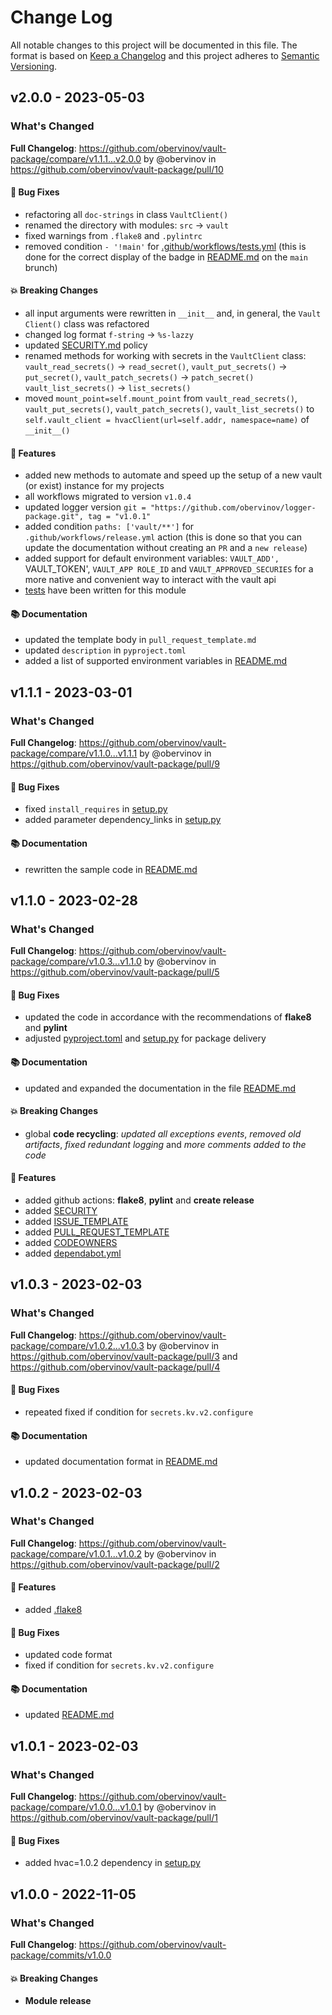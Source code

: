 # Change Log
All notable changes to this project will be documented in this file.
The format is based on [Keep a Changelog](http://keepachangelog.com/) and this project adheres to [Semantic Versioning](http://semver.org/).


## v2.0.0 - 2023-05-03
### What's Changed
**Full Changelog**: https://github.com/obervinov/vault-package/compare/v1.1.1...v2.0.0 by @obervinov in https://github.com/obervinov/vault-package/pull/10
#### 🐛 Bug Fixes
* refactoring all `doc-strings` in class `VaultClient()`
* renamed the directory with modules: `src` -> `vault`
* fixed warnings from `.flake8` and `.pylintrc`
* removed condition `- '!main'` for [.github/workflows/tests.yml](https://github.com/obervinov/vault-package/blob/v2.0.0/.github/workflows/tests.yml#L3-L8) (this is done for the correct display of the badge in [README.md](https://github.com/obervinov/vault-package/blob/v2.0.0/README.md?plain=1#L4) on the `main` brunch)
#### 💥 Breaking Changes
* all input arguments were rewritten in `__init__` and, in general, the `Vault Client()` class was refactored
* changed log format `f-string` -> `%s-lazzy`
* updated [SECURITY.md](https://github.com/obervinov/vault-package/blob/v2.0.0/SECURITY.md) policy
* renamed methods for working with secrets in the `VaultClient` class: `vault_read_secrets()` -> `read_secret()`, `vault_put_secrets()` -> `put_secret()`, `vault_patch_secrets()` -> `patch_secret()` `vault_list_secrets()` -> `list_secrets()`
* moved `mount_point=self.mount_point` from `vault_read_secrets()`, `vault_put_secrets()`, `vault_patch_secrets()`, `vault_list_secrets()` to `self.vault_client = hvacClient(url=self.addr, namespace=name)` of `__init__()`
#### 🚀 Features
* added new methods to automate and speed up the setup of a new vault (or exist) instance for my projects
* all workflows migrated to version `v1.0.4`
* updated logger version `git = "https://github.com/obervinov/logger-package.git", tag = "v1.0.1"`
* added condition `paths: ['vault/**']` for `.github/workflows/release.yml` action (this is done so that you can update the documentation without creating an `PR` and a `new release`)
* added support for default environment variables: `VAULT_ADD', `VAULT_TOKEN', `VAULT_APP ROLE_ID` and `VAULT_APPROVED_SECURIES` for a more native and convenient way to interact with the vault api
* [tests]([tests/) have been written for this module
#### 📚 Documentation
* updated the template body in `pull_request_template.md`
* updated `description` in `pyproject.toml`
* added a list of supported environment variables in [README.md](README.md)



## v1.1.1 - 2023-03-01
### What's Changed
**Full Changelog**: https://github.com/obervinov/vault-package/compare/v1.1.0...v1.1.1 by @obervinov in https://github.com/obervinov/vault-package/pull/9
#### 🐛 Bug Fixes
* fixed `install_requires` in [setup.py](https://github.com/obervinov/vault-package/blob/main/setup.py)
* added parameter dependency_links in [setup.py](https://github.com/obervinov/vault-package/blob/main/setup.py)
#### 📚 Documentation
* rewritten the sample code in [README.md](https://github.com/obervinov/vault-package/blob/main/README.md)



## v1.1.0 - 2023-02-28
### What's Changed
**Full Changelog**: https://github.com/obervinov/vault-package/compare/v1.0.3...v1.1.0 by @obervinov in https://github.com/obervinov/vault-package/pull/5
#### 🐛 Bug Fixes
* updated the code in accordance with the recommendations of **flake8** and **pylint**
* adjusted [pyproject.toml](https://github.com/obervinov/vault-package/blob/main/pyproject.toml) and [setup.py](https://github.com/obervinov/vault-package/blob/main/setup.py) for package delivery
#### 📚 Documentation
* updated and expanded the documentation in the file [README.md](https://github.com/obervinov/vault-package/blob/main/README.md)
#### 💥 Breaking Changes
* global **code recycling**: _updated all exceptions events_, _removed old artifacts_, _fixed redundant logging_ and _more comments added to the code_
#### 🚀 Features
* added github actions: **flake8**, **pylint** and **create release**
* added [SECURITY](https://github.com/obervinov/vault-package/blob/main/SECURITY.md)
* added [ISSUE_TEMPLATE](https://github.com/obervinov/vault-package/tree/main/.github/ISSUE_TEMPLATE)
* added [PULL_REQUEST_TEMPLATE](https://github.com/obervinov/vault-package/tree/main/.github/PULL_REQUEST_TEMPLATE)
* added [CODEOWNERS](https://github.com/obervinov/vault-package/tree/main/.github/CODEOWNERS)
* added [dependabot.yml](https://github.com/obervinov/vault-package/tree/main/.github/dependabot.yml)


## v1.0.3 - 2023-02-03
### What's Changed
**Full Changelog**: https://github.com/obervinov/vault-package/compare/v1.0.2...v1.0.3 by @obervinov in https://github.com/obervinov/vault-package/pull/3 and https://github.com/obervinov/vault-package/pull/4
#### 🐛 Bug Fixes
* repeated fixed if condition for `secrets.kv.v2.configure`
#### 📚 Documentation
* updated documentation format in [README.md](https://github.com/obervinov/vault-package/blob/main/README.md)



## v1.0.2 - 2023-02-03
### What's Changed
**Full Changelog**: https://github.com/obervinov/vault-package/compare/v1.0.1...v1.0.2 by @obervinov in https://github.com/obervinov/vault-package/pull/2
#### 🚀 Features
* added [.flake8](https://github.com/obervinov/vault-package/blob/main/.flake8)
#### 🐛 Bug Fixes
* updated code format
* fixed if condition for `secrets.kv.v2.configure`
#### 📚 Documentation
* updated [README.md](https://github.com/obervinov/vault-package/blob/main/README.md)



## v1.0.1 - 2023-02-03
### What's Changed
**Full Changelog**: https://github.com/obervinov/vault-package/compare/v1.0.0...v1.0.1 by @obervinov in https://github.com/obervinov/vault-package/pull/1
#### 🐛 Bug Fixes
* added hvac=1.0.2 dependency in [setup.py](https://github.com/obervinov/vault-package/blob/main/setup.py)



## v1.0.0 - 2022-11-05
### What's Changed
**Full Changelog**: https://github.com/obervinov/vault-package/commits/v1.0.0
#### 💥 Breaking Changes
* **Module release**
